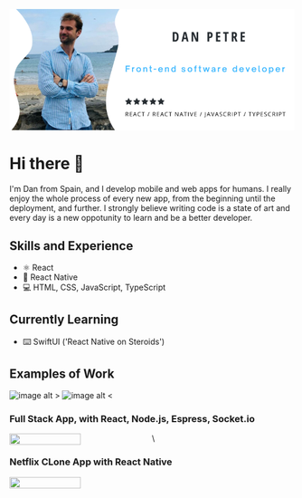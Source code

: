 ![DeveloperDanX](https://github.com/DeveloperDanX/DeveloperDanX/blob/main/DevelopeDanX%20github%20profile.png)

# Hi there 👋

I'm Dan from Spain, and I develop mobile and web apps for humans. I really enjoy the whole process of every new app, from the beginning until the deployment, and further. I strongly believe writing code is a state of art and every day is a new oppotunity to learn and be a better developer.

## Skills and Experience
* ⚛️ React
* 📱 React Native
* 💻 HTML, CSS, JavaScript, TypeScript

## Currently Learning
* ⌨️ SwiftUI ('React Native on Steroids')

## Examples of Work
![image alt >](https://github.com/DeveloperDanX/chat-app/blob/master/chat-app-react-socketio-node-exp.gif)
![image alt <](https://github.com/DeveloperDanX/Netflix_Clone/blob/master/Netflix-App-React-Native.gif)

### Full Stack App, with React, Node.js, Espress, Socket.io
<img align="left" width="50%" height="50%" src="https://github.com/DeveloperDanX/chat-app/blob/master/chat-app-react-socketio-node-exp.gif">\

### Netflix CLone App with React Native
<img align="left" width="50%" height="50%" src="https://github.com/DeveloperDanX/Netflix_Clone/blob/master/Netflix-App-React-Native.gif">



